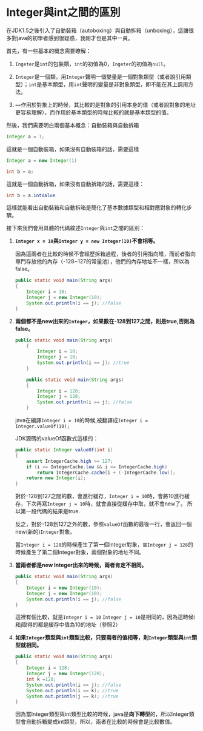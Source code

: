 Integer與int之間的區別
===
在JDK1.5之後引入了自動裝箱（autoboxing）與自動拆箱（unboxing），這讓很多對java的初學者感到很疑惑，我剛才也是其中一員。

首先，有一些基本的概念需要瞭解：

1. `Ingeter`是`int`的包裝類，`int`的初值為0，`Ingeter`的初值為`null`。

2. `Integer`是一個類，用`Integer`聲明一個變量是一個對象類型（或者說引用類型）；`int`是基本類型，用`int`聲明的變量是非對象類型，即不能在其上調用方法。

3. `==`作用於對象上的時候，其比較的是對象的引用本身的值（或者說對象的地址更容易理解），而作用於基本類型的時候比較的就是基本類型的值。

然後，我們需要明白兩個基本概念：自動裝箱與自動拆箱

```java
Integer a = 1;
```

這就是一個自動裝箱，如果沒有自動裝箱的話，需要這樣
```java
Integer a = new Integer(1) 
```
```java
int b = a;
```
這就是一個自動拆箱，如果沒有自動拆箱的話，需要這樣：
```java
int b = a.intValue 
```
這樣就能看出自動裝箱和自動拆箱是簡化了基本數據類型和相對應對象的轉化步驟。

接下來我們會用具體的代碼敘述`Integer`與`int`之間的區別：
1. **`Integer x = 10`與`Integer y = new Integer(10)`不會相等。**
   
   因為這兩者在比較的時候不會經歷拆箱過程，後者的引用指向堆，而前者指向專門存放他的內存（-128~127的常量池），他們的內存地址不一樣，所以為false。
    ```java
    public static void main(String args)
    { 
        Integer i = 10; 
        Integer j = new Integer(10); 
        System.out.println(i == j); //false
    }
    ```
2. **兩個都不是new出來的`Integer`，如果數在-128到127之間，則是true,否則為false。**

    ```java
    public static void main(String args) 
        { 
            Integer i = 10; 
            Integer j = 10; 
            System.out.println(i == j); //true 
        }
            
        public static void main(String args) 
        { 
            Integer i = 128; 
            Integer j = 128; 
            System.out.println(i == j); //false 
        }
    ```
    java在編譯`Integer i = 10`的時候,被翻譯成`Integer i = Integer.valueOf(10);`

    JDK源碼的valueOf函數式這樣的：

    ```java
    public static Integer valueOf(int i) 
    { 
        assert IntegerCache.high >= 127; 
        if (i >= IntegerCache.low && i <= IntegerCache.high) 
            return IntegerCache.cache[i + (-IntegerCache.low)]; 
        return new Integer(i); 
    }
    ```
    對於-128到127之間的數，會進行緩存，`Integer i = 10`時，會將10進行緩存，下次再寫`Integer j = 10`時，就會直接從緩存中取，就不會new了。
    所以第一段代碼的結果是true.

    反之，對於-128到127之外的數，參照`valueOf`函數的最後一行，會返回一個new(新的)`Integer`對象。

    當`Integer i = 128`的時候產生了第一個Integer對象，`當Integer j = 128`的時候產生了第二個Integer對象，兩個對象的地址不同。

3. **當兩者都是new Integer出來的時候，兩者肯定不相同。**
    ```java
    public static void main(String args) 
    {  
        Integer i = new Integer(10); 
        Integer j = new Integer(10); 
        System.out.println(i == j); //false 
    }
    ```
    這裡有個比較，就是`Integer i = 10` `Integer j = 10`是相同的，因為這時候i和j取得的都是緩存中值為10的地址（參照2）

4. **如果`Integer`類型與`int`類型比較，只要兩者的值相等，則`Integer`類型與`int`類型就相同。**
    ```java
    public static void main(String args) 
    { 
        Integer i = 128; 
        Integer j = new Integer(128); 
        int k =128; 
        System.out.println(i == j); //false
        System.out.println(i == k); //true
        System.out.println(j == k); //true 
    }
    ```
    因為當Integer類型與int類型比較的時候，java是**向下轉型**的，所以Integer類型會自動拆箱變成int類型，所以，兩者在比較的時候會是比較數值。